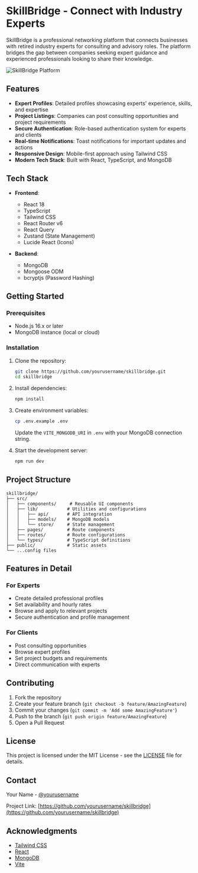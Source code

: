 # SkillBridge - Connect with Industry Experts

SkillBridge is a professional networking platform that connects businesses with retired industry experts for consulting and advisory roles. The platform bridges the gap between companies seeking expert guidance and experienced professionals looking to share their knowledge.

![SkillBridge Platform](https://images.unsplash.com/photo-1600880292203-757bb62b4baf?ixlib=rb-1.2.1&auto=format&fit=crop&w=1920&q=80)

## Features

- **Expert Profiles**: Detailed profiles showcasing experts' experience, skills, and expertise
- **Project Listings**: Companies can post consulting opportunities and project requirements
- **Secure Authentication**: Role-based authentication system for experts and clients
- **Real-time Notifications**: Toast notifications for important updates and actions
- **Responsive Design**: Mobile-first approach using Tailwind CSS
- **Modern Tech Stack**: Built with React, TypeScript, and MongoDB

## Tech Stack

- **Frontend**:
  - React 18
  - TypeScript
  - Tailwind CSS
  - React Router v6
  - React Query
  - Zustand (State Management)
  - Lucide React (Icons)

- **Backend**:
  - MongoDB
  - Mongoose ODM
  - bcryptjs (Password Hashing)

## Getting Started

### Prerequisites

- Node.js 16.x or later
- MongoDB instance (local or cloud)

### Installation

1. Clone the repository:
   ```bash
   git clone https://github.com/yourusername/skillbridge.git
   cd skillbridge
   ```

2. Install dependencies:
   ```bash
   npm install
   ```

3. Create environment variables:
   ```bash
   cp .env.example .env
   ```
   Update the `VITE_MONGODB_URI` in `.env` with your MongoDB connection string.

4. Start the development server:
   ```bash
   npm run dev
   ```

## Project Structure

```
skillbridge/
├── src/
│   ├── components/     # Reusable UI components
│   ├── lib/           # Utilities and configurations
│   │   ├── api/       # API integration
│   │   ├── models/    # MongoDB models
│   │   └── store/     # State management
│   ├── pages/         # Route components
│   ├── routes/        # Route configurations
│   └── types/         # TypeScript definitions
├── public/            # Static assets
└── ...config files
```

## Features in Detail

### For Experts
- Create detailed professional profiles
- Set availability and hourly rates
- Browse and apply to relevant projects
- Secure authentication and profile management

### For Clients
- Post consulting opportunities
- Browse expert profiles
- Set project budgets and requirements
- Direct communication with experts

## Contributing

1. Fork the repository
2. Create your feature branch (`git checkout -b feature/AmazingFeature`)
3. Commit your changes (`git commit -m 'Add some AmazingFeature'`)
4. Push to the branch (`git push origin feature/AmazingFeature`)
5. Open a Pull Request

## License

This project is licensed under the MIT License - see the [LICENSE](LICENSE) file for details.

## Contact

Your Name - [@yourusername](https://twitter.com/yourusername)

Project Link: [https://github.com/yourusername/skillbridge](https://github.com/yourusername/skillbridge)

## Acknowledgments

- [Tailwind CSS](https://tailwindcss.com)
- [React](https://reactjs.org)
- [MongoDB](https://www.mongodb.com)
- [Vite](https://vitejs.dev)
